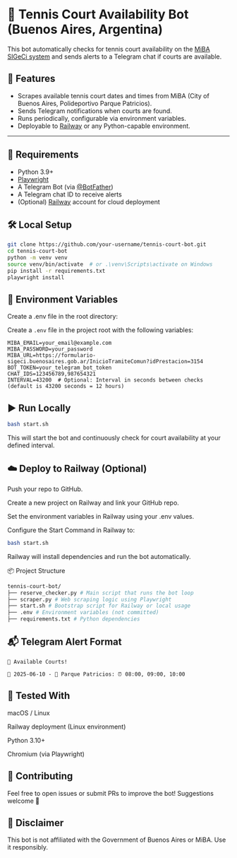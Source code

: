 # 🎾 Tennis Court Availability Bot (Buenos Aires, Argentina)

This bot automatically checks for tennis court availability on the [MiBA SIGeCi system](https://formulario-sigeci.buenosaires.gob.ar/) and sends alerts to a Telegram chat if courts are available.

## 🚀 Features

- Scrapes available tennis court dates and times from MiBA (City of Buenos Aires, Polideportivo Parque Patricios).
- Sends Telegram notifications when courts are found.
- Runs periodically, configurable via environment variables.
- Deployable to [Railway](https://railway.app/) or any Python-capable environment.

---

## 🧰 Requirements

- Python 3.9+
- [Playwright](https://playwright.dev/python/)
- A Telegram Bot (via [@BotFather](https://t.me/BotFather))
- A Telegram chat ID to receive alerts
- (Optional) [Railway](https://railway.app/) account for cloud deployment

## 🛠️ Local Setup

```bash
git clone https://github.com/your-username/tennis-court-bot.git
cd tennis-court-bot
python -m venv venv
source venv/bin/activate  # or .\venv\Scripts\activate on Windows
pip install -r requirements.txt
playwright install
```

## 📁 Environment Variables

Create a .env file in the root directory:

Create a `.env` file in the project root with the following variables:

```env
MIBA_EMAIL=your_email@example.com
MIBA_PASSWORD=your_password
MIBA_URL=https://formulario-sigeci.buenosaires.gob.ar/InicioTramiteComun?idPrestacion=3154
BOT_TOKEN=your_telegram_bot_token
CHAT_IDS=123456789,987654321
INTERVAL=43200  # Optional: Interval in seconds between checks (default is 43200 seconds = 12 hours)
```

## ▶️ Run Locally

```bash
bash start.sh
```

This will start the bot and continuously check for court availability at your defined interval.

## ☁️ Deploy to Railway (Optional)

Push your repo to GitHub.

Create a new project on Railway and link your GitHub repo.

Set the environment variables in Railway using your .env values.

Configure the Start Command in Railway to:

```bash
bash start.sh
```

Railway will install dependencies and run the bot automatically.

📦 Project Structure

```bash
tennis-court-bot/
├── reserve_checker.py # Main script that runs the bot loop
├── scraper.py # Web scraping logic using Playwright
├── start.sh # Bootstrap script for Railway or local usage
├── .env # Environment variables (not committed)
├── requirements.txt # Python dependencies
```

## 📬 Telegram Alert Format

```text
🎾 Available Courts!

📅 2025-06-10 - 📍 Parque Patricios: ⏰ 08:00, 09:00, 10:00
```

## 🧪 Tested With

macOS / Linux

Railway deployment (Linux environment)

Python 3.10+

Chromium (via Playwright)

## 🤝 Contributing

Feel free to open issues or submit PRs to improve the bot! Suggestions welcome 🙌

## 📣 Disclaimer

This bot is not affiliated with the Government of Buenos Aires or MiBA. Use it responsibly.
